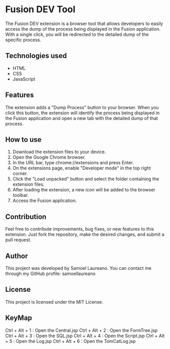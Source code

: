 # Fusion DEV Tool
The Fusion DEV extension is a browser tool that allows developers to easily access the dump of the process being displayed in the Fusion application. With a single click, you will be redirected to the detailed dump of the specific process.

## Technologies used
- HTML
- CSS
- JavaScript

## Features
The extension adds a "Dump Process" button to your browser. When you click this button, the extension will identify the process being displayed in the Fusion application and open a new tab with the detailed dump of that process.

## How to use
1. Download the extension files to your device.
2. Open the Google Chrome browser.
3. In the URL bar, type chrome://extensions and press Enter.
4. On the extensions page, enable "Developer mode" in the top right corner.
5. Click the "Load unpacked" button and select the folder containing the extension files.
6. After loading the extension, a new icon will be added to the browser toolbar.
7. Access the Fusion application.

## Contribution
Feel free to contribute improvements, bug fixes, or new features to this extension. Just fork the repository, make the desired changes, and submit a pull request.

## Author
This project was developed by Samoel Laureano. You can contact me through my GitHub profile: samoellaureano

## License
This project is licensed under the MIT License.

## KeyMap
Ctrl + Alt + 1 : Open the Central.jsp
Ctrl + Alt + 2 : Open the FormTree.jsp
Ctrl + Alt + 3 : Open the SQL.jsp
Ctrl + Alt + 4 : Open the Script.jsp
Ctrl + Alt + 5 : Open the Log.jsp
Ctrl + Alt + 6 : Open the TomCatLog.jsp